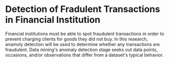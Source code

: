 # Detection of Fradulent Transactions in Financial Institution

Financial institutions must be able to spot fraudulent transactions in order to prevent charging clients for goods they did not buy.
In this research, anamoly detection will be used to determine whether any transactions are fraudulent.
Data mining's anomaly detection stage seeks out data points, occasions, and/or observations that differ from a dataset's typical behavior.
